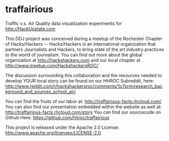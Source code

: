 traffairious
============

Traffic v.s. Air Quality data visualization experiments for http://HackUpstate.com

This DDJ project was conceived during a meetup of the Rochester Chapter of Hacks/Hackers -- Hacks/Hackers is an international 
organization that partners Journalists and Hackers, to bring state of the art industry practices to the world of journalism. 
You can find out more about the global organization at http://hackshackers.com and our local chapter at http://www.meetup.com/HackshackersROC/

The discussion surrounding this collaboration and the resources needed to develop YOUR local story can be found on our HHROC Subreddit, here:
http://www.reddit.com/r/hackshackersroc/comments/1o7srm/research_background_and_sources_school_air/


You can find the fruits of our labor at: http://traffairious-facts.rhcloud.com/
You can also find our presentation embedded within the website as well at: http://traffairious-facts.rhcloud.com/story
You can find our sourcecode on Github Here: https://github.com/hhroc/traffairious

This project is released under the Apache 2.0 License:
http://www.apache.org/licenses/LICENSE-2.0
